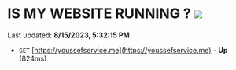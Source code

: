 # IS MY WEBSITE RUNNING ? [![](https://img.shields.io/static/v1?label=Sponsor&message=%E2%9D%A4&logo=GitHub&color=%23fe8e86)](https://github.com/sponsors/<username>)

Last updated: **8/15/2023, 5:32:15 PM**

- `GET` [https://youssefservice.me](https://youssefservice.me) - **Up** (824ms)
